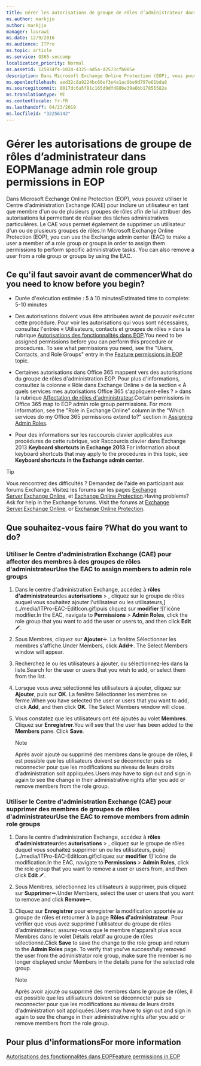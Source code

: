 ```yaml
---
title: Gérer les autorisations de groupe de rôles d’administrateur dans EOP
ms.author: markjjo
author: markjjo
manager: laurawi
ms.date: 12/9/2016
ms.audience: ITPro
ms.topic: article
ms.service: O365-seccomp
localization_priority: Normal
ms.assetid: 125834f4-1024-4325-ad5a-d2573cfb005e
description: Dans Microsoft Exchange Online Protection (EOP), vous pouvez utiliser le Centre d'administration Exchange (CAE) pour inclure un utilisateur en tant que membre d'un ou de plusieurs groupes de rôles afin de lui attribuer des autorisations lui permettant de réaliser des tâches administratives particulières. Le CAE vous permet également de supprimer un utilisateur d'un ou de plusieurs groupes de rôles.
ms.openlocfilehash: aed32c8a9224bc60ef3e4a1ac9be9d797e61bda8
ms.sourcegitcommit: 0017dc6a5f81c165d9dfd88be39a6bb17856582e
ms.translationtype: MT
ms.contentlocale: fr-FR
ms.lasthandoff: 04/23/2019
ms.locfileid: "32256142"
---
```

# <a name="manage-admin-role-group-permissions-in-eop"></a><span data-ttu-id="43a93-104">Gérer les autorisations de groupe de rôles d’administrateur dans EOP</span><span class="sxs-lookup"><span data-stu-id="43a93-104">Manage admin role group permissions in EOP</span></span>
  
<span data-ttu-id="43a93-p102">Dans Microsoft Exchange Online Protection (EOP), vous pouvez utiliser le Centre d'administration Exchange (CAE) pour inclure un utilisateur en tant que membre d'un ou de plusieurs groupes de rôles afin de lui attribuer des autorisations lui permettant de réaliser des tâches administratives particulières. Le CAE vous permet également de supprimer un utilisateur d'un ou de plusieurs groupes de rôles.</span><span class="sxs-lookup"><span data-stu-id="43a93-p102">In Microsoft Exchange Online Protection (EOP), you can use the Exchange admin center (EAC) to make a user a member of a role group or groups in order to assign them permissions to perform specific administrative tasks. You can also remove a user from a role group or groups by using the EAC.</span></span>
  
## <a name="what-do-you-need-to-know-before-you-begin"></a><span data-ttu-id="43a93-107">Ce qu'il faut savoir avant de commencer</span><span class="sxs-lookup"><span data-stu-id="43a93-107">What do you need to know before you begin?</span></span>

- <span data-ttu-id="43a93-108">Durée d'exécution estimée : 5 à 10 minutes</span><span class="sxs-lookup"><span data-stu-id="43a93-108">Estimated time to complete: 5-10 minutes</span></span>
    
- <span data-ttu-id="43a93-p103">Des autorisations doivent vous être attribuées avant de pouvoir exécuter cette procédure. Pour voir les autorisations qui vous sont nécessaires, consultez l'entrée « Utilisateurs, contacts et groupes de rôles » dans la rubrique [Autorisations des fonctionnalités dans EOP](feature-permissions-in-eop.md).</span><span class="sxs-lookup"><span data-stu-id="43a93-p103">You need to be assigned permissions before you can perform this procedure or procedures. To see what permissions you need, see the "Users, Contacts, and Role Groups" entry in the [Feature permissions in EOP](feature-permissions-in-eop.md) topic.</span></span> 
    
- <span data-ttu-id="43a93-p104">Certaines autorisations dans Office 365 mappent vers des autorisations du groupe de rôles d'administration EOP. Pour plus d'informations, consultez la colonne « Rôle dans Exchange Online » de la section « À quels services mes autorisations Office 365 s'appliquent-elles ? » dans la rubrique [Affectation de rôles d'administrateur](https://go.microsoft.com/fwlink/p/?LinkId=286708).</span><span class="sxs-lookup"><span data-stu-id="43a93-p104">Certain permissions in Office 365 map to EOP admin role group permissions. For more information, see the "Role in Exchange Online" column in the "Which services do my Office 365 permissions extend to?" section in [Assigning Admin Roles](https://go.microsoft.com/fwlink/p/?LinkId=286708).</span></span>
    
- <span data-ttu-id="43a93-114">Pour des informations sur les raccourcis clavier applicables aux procédures de cette rubrique, voir Raccourcis clavier dans Exchange 2013 **Keyboard shortcuts in Exchange 2013**.</span><span class="sxs-lookup"><span data-stu-id="43a93-114">For information about keyboard shortcuts that may apply to the procedures in this topic, see **Keyboard shortcuts in the Exchange admin center**.</span></span>
    
> [!TIP]
> <span data-ttu-id="43a93-p105">Vous rencontrez des difficultés ? Demandez de l'aide en participant aux forums Exchange. Visitez les forums sur les pages [Exchange Server](https://go.microsoft.com/fwlink/p/?linkId=60612),[Exchange Online](https://go.microsoft.com/fwlink/p/?linkId=267542), et [Exchange Online Protection](https://go.microsoft.com/fwlink/p/?linkId=285351).</span><span class="sxs-lookup"><span data-stu-id="43a93-p105">Having problems? Ask for help in the Exchange forums. Visit the forums at [Exchange Server](https://go.microsoft.com/fwlink/p/?linkId=60612),[Exchange Online](https://go.microsoft.com/fwlink/p/?linkId=267542), or [Exchange Online Protection](https://go.microsoft.com/fwlink/p/?linkId=285351).</span></span> 
  
## <a name="what-do-you-want-to-do"></a><span data-ttu-id="43a93-118">Que souhaitez-vous faire ?</span><span class="sxs-lookup"><span data-stu-id="43a93-118">What do you want to do?</span></span>

### <a name="use-the-eac-to-assign-members-to-admin-role-groups"></a><span data-ttu-id="43a93-119">Utiliser le Centre d'administration Exchange (CAE) pour affecter des membres à des groupes de rôles d'administrateur</span><span class="sxs-lookup"><span data-stu-id="43a93-119">Use the EAC to assign members to admin role groups</span></span>

1. <span data-ttu-id="43a93-120">Dans le centre d'administration Exchange, accédez à **rôles d'administrateur**des **autorisations** \> , cliquez sur le groupe de rôles auquel vous souhaitez ajouter l'utilisateur ou les utilisateurs,](../media/ITPro-EAC-EditIcon.gif)puis cliquez sur **modifier** ![l'icône modifier.</span><span class="sxs-lookup"><span data-stu-id="43a93-120">In the EAC, navigate to **Permissions** \> **Admin Roles**, click the role group that you want to add the user or users to, and then click **Edit** ![Edit icon](../media/ITPro-EAC-EditIcon.gif).</span></span>
    
2. <span data-ttu-id="43a93-p106">Sous Membres, cliquez sur **Ajouter**![Icône Ajouter](../media/ITPro-EAC-AddIcon.gif). La fenêtre Sélectionner les membres s'affiche.</span><span class="sxs-lookup"><span data-stu-id="43a93-p106">Under Members, click **Add**![Add Icon](../media/ITPro-EAC-AddIcon.gif). The Select Members window will appear.</span></span>
    
3. <span data-ttu-id="43a93-123">Recherchez le ou les utilisateurs à ajouter, ou sélectionnez-les dans la liste.</span><span class="sxs-lookup"><span data-stu-id="43a93-123">Search for the user or users that you wish to add, or select them from the list.</span></span>
    
4. <span data-ttu-id="43a93-p107">Lorsque vous avez sélectionné les utilisateurs à ajouter, cliquez sur **Ajouter**, puis sur **OK**. La fenêtre Sélectionner les membres se ferme.</span><span class="sxs-lookup"><span data-stu-id="43a93-p107">When you have selected the user or users that you want to add, click **Add**, and then click **OK**. The Select Members window will close.</span></span>
    
5. <span data-ttu-id="43a93-p108">Vous constatez que les utilisateurs ont été ajoutés au volet **Membres**. Cliquez sur **Enregistrer**.</span><span class="sxs-lookup"><span data-stu-id="43a93-p108">You will see that the user has been added to the **Members** pane. Click **Save**.</span></span>
    
    > [!NOTE]
    > <span data-ttu-id="43a93-128">Après avoir ajouté ou supprimé des membres dans le groupe de rôles, il est possible que les utilisateurs doivent se déconnecter puis se reconnecter pour que les modifications au niveau de leurs droits d'administration soit appliquées.</span><span class="sxs-lookup"><span data-stu-id="43a93-128">Users may have to sign out and sign in again to see the change in their administrative rights after you add or remove members from the role group.</span></span> 
  
### <a name="use-the-eac-to-remove-members-from-admin-role-groups"></a><span data-ttu-id="43a93-129">Utiliser le Centre d'administration Exchange (CAE) pour supprimer des membres de groupes de rôles d'administrateur</span><span class="sxs-lookup"><span data-stu-id="43a93-129">Use the EAC to remove members from admin role groups</span></span>

1. <span data-ttu-id="43a93-130">Dans le centre d'administration Exchange, accédez à **rôles d'administrateur**des **autorisations** \> , cliquez sur le groupe de rôles duquel vous souhaitez supprimer un ou les utilisateurs, puis](../media/ITPro-EAC-EditIcon.gif)cliquez sur **modifier** ![l'icône de modification.</span><span class="sxs-lookup"><span data-stu-id="43a93-130">In the EAC, navigate to **Permissions** \> **Admin Roles**, click the role group that you want to remove a user or users from, and then click **Edit** ![Edit icon](../media/ITPro-EAC-EditIcon.gif).</span></span>
    
2. <span data-ttu-id="43a93-131">Sous Membres, sélectionnez les utilisateurs à supprimer, puis cliquez sur **Supprimer**![Icône Suppression](../media/ITPro-EAC-RemoveIcon.gif).</span><span class="sxs-lookup"><span data-stu-id="43a93-131">Under Members, select the user or users that you want to remove and click **Remove**![Remove icon](../media/ITPro-EAC-RemoveIcon.gif).</span></span>
    
3. <span data-ttu-id="43a93-p109">Cliquez sur **Enregistrer** pour enregistrer la modification apportée au groupe de rôles et retourner à la page **Rôles d'administrateur**. Pour vérifier que vous avez supprimé l'utilisateur du groupe de rôles d'administrateur, assurez-vous que le membre n'apparaît plus sous Membres dans le volet Détails relatif au groupe de rôles sélectionné.</span><span class="sxs-lookup"><span data-stu-id="43a93-p109">Click **Save** to save the change to the role group and return to the **Admin Roles** page. To verify that you've successfully removed the user from the administrator role group, make sure the member is no longer displayed under Members in the details pane for the selected role group.</span></span> 
    
    > [!NOTE]
    > <span data-ttu-id="43a93-134">Après avoir ajouté ou supprimé des membres dans le groupe de rôles, il est possible que les utilisateurs doivent se déconnecter puis se reconnecter pour que les modifications au niveau de leurs droits d'administration soit appliquées.</span><span class="sxs-lookup"><span data-stu-id="43a93-134">Users may have to sign out and sign in again to see the change in their administrative rights after you add or remove members from the role group.</span></span> 
  
## <a name="for-more-information"></a><span data-ttu-id="43a93-135">Pour plus d'informations</span><span class="sxs-lookup"><span data-stu-id="43a93-135">For more information</span></span>

[<span data-ttu-id="43a93-136">Autorisations des fonctionnalités dans EOP</span><span class="sxs-lookup"><span data-stu-id="43a93-136">Feature permissions in EOP</span></span>](feature-permissions-in-eop.md)
  

